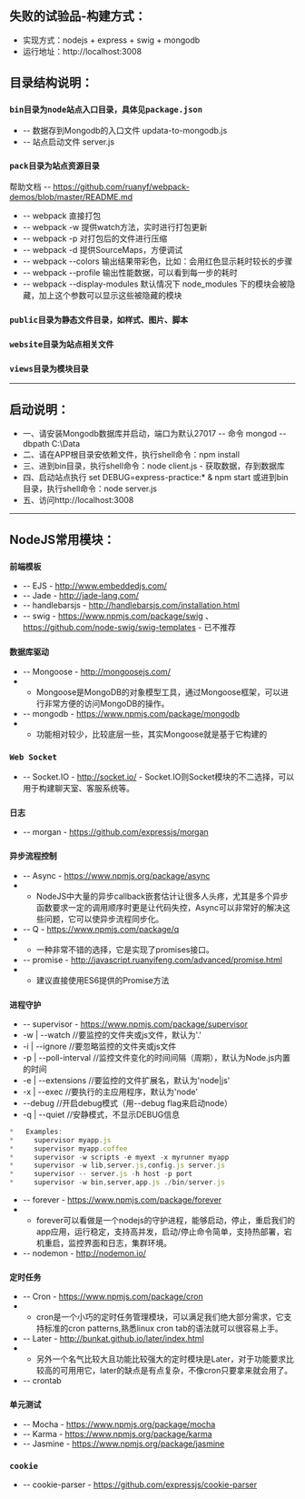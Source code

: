 ## 失败的试验品-构建方式：

* 实现方式：nodejs + express + swig + mongodb
* 运行地址：http://localhost:3008

## 目录结构说明：

### `bin目录为node站点入口目录，具体见package.json`
*   -- 数据存到Mongodb的入口文件 updata-to-mongodb.js
*   -- 站点启动文件 server.js

### `pack目录为站点资源目录`

帮助文档 -- https://github.com/ruanyf/webpack-demos/blob/master/README.md

*   -- webpack 直接打包
*   -- webpack -w 提供watch方法，实时进行打包更新
*   -- webpack -p 对打包后的文件进行压缩
*   -- webpack -d 提供SourceMaps，方便调试
*   -- webpack --colors 输出结果带彩色，比如：会用红色显示耗时较长的步骤
*   -- webpack --profile 输出性能数据，可以看到每一步的耗时
*   -- webpack --display-modules 默认情况下 node_modules 下的模块会被隐藏，加上这个参数可以显示这些被隐藏的模块

### `public目录为静态文件目录，如样式、图片、脚本`

### `website目录为站点相关文件`

### `views目录为模块目录`

-------------------------------------------------------------------

## 启动说明：
* 一、请安装Mongodb数据库并启动，端口为默认27017 -- 命令 mongod --dbpath C:\Data
* 二、请在APP根目录安依赖文件，执行shell命令：npm install
* 三、进到bin目录，执行shell命令：node client.js - 获取数据，存到数据库
* 四、启动站点执行 set DEBUG=express-practice:* & npm start 或进到bin目录，执行shell命令：node server.js
* 五、访问http://localhost:3008

-------------------------------------------------------------------

## NodeJS常用模块：

### `前端模板`

* -- EJS  - http://www.embeddedjs.com/
* -- Jade - http://jade-lang.com/
* -- handlebarsjs - http://handlebarsjs.com/installation.html
* -- swig - https://www.npmjs.com/package/swig 、https://github.com/node-swig/swig-templates - 已不推荐

### `数据库驱动`

* -- Mongoose - http://mongoosejs.com/
*    - Mongoose是MongoDB的对象模型工具，通过Mongoose框架，可以进行非常方便的访问MongoDB的操作。
* -- mongodb - https://www.npmjs.com/package/mongodb
*    - 功能相对较少，比较底层一些，其实Mongoose就是基于它构建的

### `Web Socket`

* -- Socket.IO  - http://socket.io/
                - Socket.IO则Socket模块的不二选择，可以用于构建聊天室、客服系统等。

### `日志 `

* -- morgan  - https://github.com/expressjs/morgan


### `异步流程控制`

* -- Async - https://www.npmjs.org/package/async
*    - NodeJS中大量的异步callback嵌套估计让很多人头疼，尤其是多个异步函数要求一定的调用顺序时更是让代码失控，Async可以非常好的解决这些问题，它可以使异步流程同步化。
* -- Q - https://www.npmjs.com/package/q
*    - 一种非常不错的选择，它是实现了promises接口。
* -- promise - http://javascript.ruanyifeng.com/advanced/promise.html
*    - 建议直接使用ES6提供的Promise方法
  
### `进程守护`

* -- supervisor - https://www.npmjs.com/package/supervisor
*    -w | --watch          //要监控的文件夹或js文件，默认为'.'
*    -i | --ignore         //要忽略监控的文件夹或js文件
*    -p | --poll-interval  //监控文件变化的时间间隔（周期），默认为Node.js内置的时间
*    -e | --extensions     //要监控的文件扩展名，默认为'node|js'
*    -x | --exec           //要执行的主应用程序，默认为'node'
*    --debug               //开启debug模式（用--debug flag来启动node）
*    -q | --quiet          //安静模式，不显示DEBUG信息

```js
*   Examples:
*     supervisor myapp.js
*     supervisor myapp.coffee
*     supervisor -w scripts -e myext -x myrunner myapp
*     supervisor -w lib,server.js,config.js server.js
*     supervisor -- server.js -h host -p port
*     supervisor -w bin,server,app.js ./bin/server.js
```

* -- forever    - https://www.npmjs.com/package/forever
*    - forever可以看做是一个nodejs的守护进程，能够启动，停止，重启我们的app应用，运行稳定，支持高并发，启动/停止命令简单，支持热部署，宕机重启，监控界面和日志，集群环境。
* -- nodemon    - http://nodemon.io/

### `定时任务`

* -- Cron  - https://www.npmjs.com/package/cron
*    - cron是一个小巧的定时任务管理模块，可以满足我们绝大部分需求，它支持标准的cron patterns,熟悉linux cron tab的语法就可以很容易上手。
* -- Later - http://bunkat.github.io/later/index.html
*    - 另外一个名气比较大且功能比较强大的定时模块是Later，对于功能要求比较高的可用用它，later的缺点是有点复杂，不像cron只要拿来就会用了。
* -- crontab

### `单元测试`

* -- Mocha   - https://www.npmjs.org/package/mocha
* -- Karma   - https://www.npmjs.org/package/karma
* -- Jasmine - https://www.npmjs.org/package/jasmine


### `cookie`
* -- cookie-parser - https://github.com/expressjs/cookie-parser